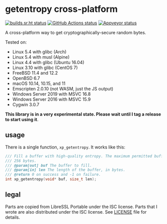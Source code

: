 # getentropy cross-platform

[![builds.sr.ht status](https://builds.sr.ht/~aman/xp-getentropy.svg)](https://builds.sr.ht/~aman/xp-getentropy?)
[![GitHub Actions status](https://github.com/a-vrma/xp-getentropy/workflows/GitHub%20CI/badge.svg)](https://github.com/a-vrma/xp-getentropy/actions)
[![Appveyor status](https://ci.appveyor.com/api/projects/status/75kw22knil3leahx?svg=true)](https://ci.appveyor.com/project/ayofloweshiou/xp-getentropy)

A cross-platform way to get cryptographically-secure random bytes.

Tested on:

- Linux 5.4 with glibc (Arch)
- Linux 5.4 with musl (Alpine)
- Linux 4.4 with glibc (Ubuntu 16.04)
- Linux 3.10 with glibc (CentOS 7)
- FreeBSD 11.4 and 12.2
- OpenBSD 6.7
- macOS 10.14, 10.15, and 11
- Emscripten 2.0.10 (not WASM, just the JS output)
- Windows Server 2019 with MSVC 16.8
- Windows Server 2016 with MSVC 15.9
- Cygwin 3.0.7

**This library is in a very experimental state. Please wait until I tag a
release to start using it**.

## usage

There is a single function, `xp_getentropy`. It works like this:

```c
/// Fill a buffer with high-quality entropy. The maximum permitted buffer size is
/// 256 bytes.
/// @param[out] buf The buffer to fill.
/// @param[in] len The length of the buffer, in bytes.
/// @return 0 on success and -1 on failure.
int xp_getentropy(void* buf, size_t len);
```

## legal

Parts are copied from LibreSSL Portable under the ISC license. Parts that I
wrote are also distributed under the ISC license. See [LICENSE](LICENSE) file
for details.
